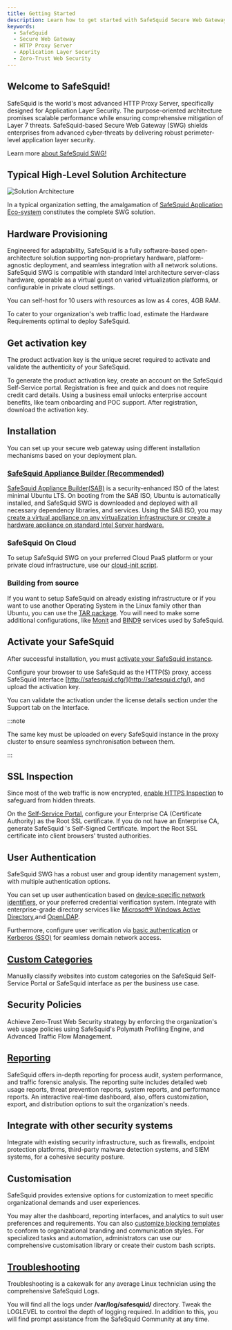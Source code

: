 ```yaml
---
title: Getting Started
description: Learn how to get started with SafeSquid Secure Web Gateway, the world's most advanced HTTP Proxy Server for Application Layer Security.
keywords:
  - SafeSquid
  - Secure Web Gateway
  - HTTP Proxy Server
  - Application Layer Security
  - Zero-Trust Web Security
---
```


## Welcome to SafeSquid!

SafeSquid is the world's most advanced HTTP Proxy Server, specifically designed for Application Layer Security. The purpose-oriented architecture promises scalable performance while ensuring comprehensive mitigation of Layer 7 threats. SafeSquid-based Secure Web Gateway (SWG) shields enterprises from advanced cyber‑threats by delivering robust perimeter-level application layer security.

Learn more [about SafeSquid SWG!](/docs/01-About%20SafeSquid%20SWG/main.md)

## Typical High-Level Solution Architecture

![Solution Architecture](/img/Getting-Started/Getting_Started_with_SafeSquid_Secure_Web_Gateway/image1.webp)

In a typical organization setting, the amalgamation of [SafeSquid Application Eco-system](../../docusaurus.config.ts) constitutes the complete SWG solution.

## Hardware Provisioning

Engineered for adaptability, SafeSquid is a fully software-based open-architecture solution supporting non-proprietary hardware, platform-agnostic deployment, and seamless integration with all network solutions. SafeSquid SWG is compatible with standard Intel architecture server-class hardware, operable as a virtual guest on varied virtualization platforms, or configurable in private cloud settings.

You can self-host for 10 users with resources as low as 4 cores, 4GB RAM.

To cater to your organization's web traffic load, estimate the Hardware Requirements optimal to deploy SafeSquid.

## Get activation key

The product activation key is the unique secret required to activate and validate the authenticity of your SafeSquid.

To generate the product activation key, create an account on the SafeSquid Self-Service portal. Registration is free and quick and does not require credit card details. Using a business email unlocks enterprise account benefits, like team onboarding and POC support. After registration, download the activation key.

## Installation

You can set up your secure web gateway using different installation mechanisms based on your deployment plan.

### [SafeSquid Appliance Builder (Recommended)](/docs/03-Installation/02-On-Premise/main.md)

[SafeSquid Appliance Builder(SAB)](https://downloads.safesquid.com/appliance/safesquid.iso) is a security-enhanced ISO of the latest minimal Ubuntu LTS. On booting from the SAB ISO, Ubuntu is automatically installed, and SafeSquid SWG is downloaded and deployed with all necessary dependency libraries, and services. Using the SAB ISO, you may [create a virtual appliance on any virtualization infrastructure or create a hardware appliance on standard Intel Server hardware.](/docs/03-Installation/02-On-Premise/main.md)

### SafeSquid On Cloud

To setup SafeSquid SWG on your preferred Cloud PaaS platform or your private cloud infrastructure, use our [cloud-init script](https://raw.githubusercontent.com/SafeSquid-Github/safesquid_cloud-init/main/safesquid_cloud-init.yaml).

### Building from source

If you want to setup SafeSquid on already existing infrastructure or if you want to use another Operating System in the Linux family other than Ubuntu, you can use the [TAR package](https://downloads.safesquid.com/appliance/binary/safesquid-2024.0715.1656.3-swg-concept.tar.gz). You will need to make some additional configurations, like [Monit](/docs/13-System%20Audit/Monit.md) and [BIND9](/docs/14-Performance%20Optimisation/01-Internalisae%20DNS/Bind.md) services used by SafeSquid.

## Activate your SafeSquid

After successful installation, you must [activate your SafeSquid instance](/docs/04-License%20Activation/main.md).

Configure your browser to use SafeSquid as the HTTP(S) proxy, access SafeSquid Interface [http://safesquid.cfg/](http://safesquid.cfg/), and upload the activation key.

You can validate the activation under the license details section under the Support tab on the Interface.

:::note

The same key must be uploaded on every SafeSquid instance in the proxy cluster to ensure seamless synchronisation between them.

:::

## SSL Inspection

Since most of the web traffic is now encrypted, [enable HTTPS Inspection](/docs/07-SSL%20Inspection/Setup%20SSL%20Inspection.md) to safeguard from hidden threats.

On the [Self-Service Portal](/docs/05-Architecture/Management_of_Self-Service_Portal.md), configure your Enterprise CA (Certificate Authority) as the Root SSL certificate. If you do not have an Enterprise CA, generate SafeSquid 's Self-Signed Certificate. Import the Root SSL certificate into client browsers' trusted authorities.

## User Authentication

SafeSquid SWG has a robust user and group identity management system, with multiple authentication options.

You can set up user authentication based on [device-specific network identifiers](/docs/06-User%20Identification/03-Network%20Identifiers/main.md), or your preferred credential verification system. Integrate with enterprise-grade directory services like [Microsoft® Windows Active Directory](/docs/06-User%20Identification/02-Directory%20Services/Active%20Directory/main.md),and [OpenLDAP](/docs/06-User%20Identification/02-Directory%20Services/OpenLDAP/main.md).

Furthermore, configure user verification via [basic authentication](/docs/06-User%20Identification/Browser%20Based%20Authentication.md) or [Kerberos (SSO)](/docs/06-User%20Identification/Kerberos%20SSO.md) for seamless domain network access.

## [Custom Categories](/docs/09-Profiling%20Engine/Website%20Categorization.md)

Manually classify websites into custom categories on the SafeSquid Self-Service Portal or SafeSquid interface as per the business use case.

## Security Policies

Achieve Zero-Trust Web Security strategy by enforcing the organization's web usage policies using SafeSquid's Polymath Profiling Engine, and Advanced Traffic Flow Management.

## [Reporting](/docs/13-System%20Audit/Real%20Time%20Statistics-Repoorting%20Module.md)

SafeSquid offers in-depth reporting for process audit, system performance, and traffic forensic analysis. The reporting suite includes detailed web usage reports, threat prevention reports, system reports, and performance reports. An interactive real-time dashboard, also, offers customization, export, and distribution options to suit the organization's needs.

## Integrate with other security systems

Integrate with existing security infrastructure, such as firewalls, endpoint protection platforms, third-party malware detection systems, and SIEM systems, for a cohesive security posture.

## Customisation

SafeSquid provides extensive options for customization to meet specific organizational demands and user experiences.

You may alter the dashboard, reporting interfaces, and analytics to suit user preferences and requirements. You can also [customize blocking templates](/docs/18-Custom%20Templates/main.md) to conform to organizational branding and communication styles. For specialized tasks and automation, administrators can use our comprehensive customisation library or create their custom bash scripts.

## [Troubleshooting](/docs/21-Troubleshooting/main.md)

Troubleshooting is a cakewalk for any average Linux technician using the comprehensive SafeSquid Logs.

You will find all the logs under **/var/log/safesquid/** directory. Tweak the LOGLEVEL to control the depth of logging required. In addition to this, you will find prompt assistance from the SafeSquid Community at any time.
